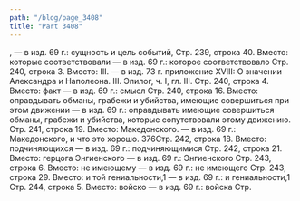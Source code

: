 ```yaml
---
path: "/blog/page_3408"
title: "Part 3408"
---
```


, — в изд. 69 г.: сущность и цель событий,
Стр. 239, строка 40.
Вместо: которые соответствовали — в изд. 69 г.: которое соответствовало
Стр. 240, строка 3.
Вместо: III. — в изд. 73 г. приложение XVIII: О значении Александра и Наполеона. III.
Эпилог, ч. I, гл. III.
Стр. 240, строка 4.
Вместо: факт — в изд. 69 г.: смысл
Стр. 240, строка 16.
Вместо: оправдывать обманы, грабежи и убийства, имеющие совершиться при этом движении — в изд. 69 г.: оправдывать имеющие совершиться обманы, грабежи и убийства, которые сопутствовали этому движению.
Стр. 241, строка 19.
Вместо: Македонского. — в изд. 69 г.: Македонского, и что это хорошо.
376Стр. 242, строка 18.
Вместо: подчиняющихся — в изд. 69 г.: подчиняющимися
Стр. 242, строка 21.
Вместо: герцога Энгиенского — в изд. 69 г.: Энгиенского
Стр. 243, строка 6.
Вместо: не имеющему — в изд. 69 г.: не имеющего
Стр. 243, строка 29.
Вместо: и той гениальности,1 — в изд. 69 г.: и гениальности,1
Стр. 244, строка 5.
Вместо: войско — в изд. 69 г.: войска
Стр. 
